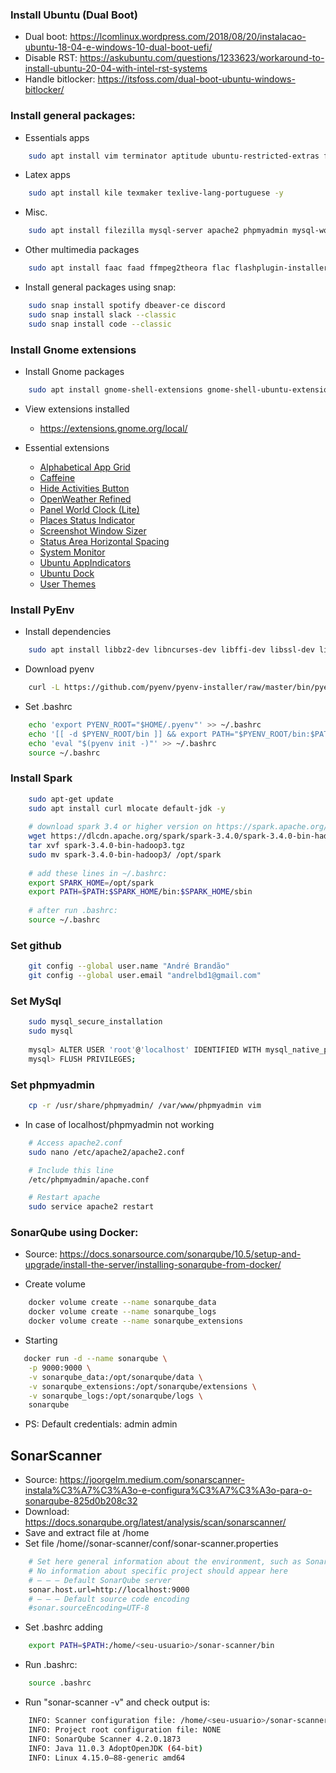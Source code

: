 ### Install Ubuntu (Dual Boot)
- Dual boot: https://lcomlinux.wordpress.com/2018/08/20/instalacao-ubuntu-18-04-e-windows-10-dual-boot-uefi/
- Disable RST: https://askubuntu.com/questions/1233623/workaround-to-install-ubuntu-20-04-with-intel-rst-systems
- Handle bitlocker: https://itsfoss.com/dual-boot-ubuntu-windows-bitlocker/

### Install general packages:
- Essentials apps
````bash
    sudo apt install vim terminator aptitude ubuntu-restricted-extras ffmpeg vlc p7zip p7zip-full p7zip-rar unrar pdfarranger kazam kdenlive git gh gitk meld gimp build-essential mesa-common-dev screenruler python3 python3-dev python3-gpg retext htop exfat-fuse exfat-utils -y
````

- Latex apps
````bash
    sudo apt install kile texmaker texlive-lang-portuguese -y 
````

- Misc.
````bash
    sudo apt install filezilla mysql-server apache2 phpmyadmin mysql-workbench -y 
````

- Other multimedia packages
````bash
    sudo apt install faac faad ffmpeg2theora flac flashplugin-installer icedax id3v2 lame libjpeg-progs mencoder mjpegtools mpeg2dec mpeg3-utils mpegdemux mpg123 mpg321 regionset sox uudeview vorbis-tools x264 arj unace-nonfree -y
````

- Install general packages using snap:
````bash
    sudo snap install spotify dbeaver-ce discord
    sudo snap install slack --classic
    sudo snap install code --classic
````

### Install Gnome extensions
- Install Gnome packages
````bash
    sudo apt install gnome-shell-extensions gnome-shell-ubuntu-extensions gnome-shell gnome-shell-common gnome-shell-extension-appindicator gnome-shell-extension-alphabetical-grid gnome-shell-extension-prefs gnome-shell-extension-manager -y
````

- View extensions installed
   - https://extensions.gnome.org/local/

- Essential extensions
   - [Alphabetical App Grid](https://extensions.gnome.org/extension/4269/alphabetical-app-grid/)
   - [Caffeine](https://extensions.gnome.org/extension/517/caffeine/)
   - [Hide Activities Button](https://extensions.gnome.org/extension/744/hide-activities-button/)
   - [OpenWeather Refined](https://extensions.gnome.org/extension/6655/openweather/)
   - [Panel World Clock (Lite)](https://extensions.gnome.org/extension/946/panel-world-clock-lite/)
   - [Places Status Indicator](https://extensions.gnome.org/extension/8/places-status-indicator/)
   - [Screenshot Window Sizer](https://extensions.gnome.org/extension/881/screenshot-window-sizer/)
   - [Status Area Horizontal Spacing](https://extensions.gnome.org/extension/355/status-area-horizontal-spacing/)
   - [System Monitor](https://extensions.gnome.org/extension/6807/system-monitor/)
   - [Ubuntu AppIndicators](https://extensions.gnome.org/extension/1301/ubuntu-appindicators/)
   - [Ubuntu Dock](https://extensions.gnome.org/extension/1300/ubuntu-dock/)
   - [User Themes](https://extensions.gnome.org/extension/19/user-themes/)

### Install PyEnv
- Install dependencies
````bash
    sudo apt install libbz2-dev libncurses-dev libffi-dev libssl-dev libsqlite3-dev tk-dev libreadline-dev liblzma-dev
````

- Download pyenv
````bash
    curl -L https://github.com/pyenv/pyenv-installer/raw/master/bin/pyenv-installer | bash
````

- Set .bashrc
````bash
    echo 'export PYENV_ROOT="$HOME/.pyenv"' >> ~/.bashrc
    echo '[[ -d $PYENV_ROOT/bin ]] && export PATH="$PYENV_ROOT/bin:$PATH"' >> ~/.bashrc
    echo 'eval "$(pyenv init -)"' >> ~/.bashrc
    source ~/.bashrc
````

### Install Spark
````bash
    sudo apt-get update
    sudo apt install curl mlocate default-jdk -y
    
    # download spark 3.4 or higher version on https://spark.apache.org/downloads.html
    wget https://dlcdn.apache.org/spark/spark-3.4.0/spark-3.4.0-bin-hadoop3.tgz 
    tar xvf spark-3.4.0-bin-hadoop3.tgz
    sudo mv spark-3.4.0-bin-hadoop3/ /opt/spark
    
    # add these lines in ~/.bashrc:
    export SPARK_HOME=/opt/spark
    export PATH=$PATH:$SPARK_HOME/bin:$SPARK_HOME/sbin
    
    # after run .bashrc:
    source ~/.bashrc
````

### Set github
````bash
    git config --global user.name "André Brandão"
    git config --global user.email "andrelbd1@gmail.com"
````

### Set MySql
````bash
    sudo mysql_secure_installation
    sudo mysql
    
    mysql> ALTER USER 'root'@'localhost' IDENTIFIED WITH mysql_native_password BY 'very_strong_password';
    mysql> FLUSH PRIVILEGES;
````

### Set phpmyadmin
````bash
    cp -r /usr/share/phpmyadmin/ /var/www/phpmyadmin vim
````
- In case of localhost/phpmyadmin not working
````bash
    # Access apache2.conf
    sudo nano /etc/apache2/apache2.conf

    # Include this line
    /etc/phpmyadmin/apache.conf

    # Restart apache
    sudo service apache2 restart
````

### SonarQube using Docker: 
- Source: https://docs.sonarsource.com/sonarqube/10.5/setup-and-upgrade/install-the-server/installing-sonarqube-from-docker/

- Create volume
````bash
    docker volume create --name sonarqube_data
    docker volume create --name sonarqube_logs
    docker volume create --name sonarqube_extensions
````

- Starting
````bash
   docker run -d --name sonarqube \
    -p 9000:9000 \
    -v sonarqube_data:/opt/sonarqube/data \
    -v sonarqube_extensions:/opt/sonarqube/extensions \
    -v sonarqube_logs:/opt/sonarqube/logs \
    sonarqube
````
- PS: Default credentials: admin admin

## SonarScanner
- Source: https://joorgelm.medium.com/sonarscanner-instala%C3%A7%C3%A3o-e-configura%C3%A7%C3%A3o-para-o-sonarqube-825d0b208c32
- Download: https://docs.sonarqube.org/latest/analysis/scan/sonarscanner/
- Save and extract file at /home
- Set file /home/<your-user>/sonar-scanner/conf/sonar-scanner.properties
````bash
    # Set here general information about the environment, such as SonarQube server connection details for example
    # No information about specific project should appear here
    # — — — Default SonarQube server
    sonar.host.url=http://localhost:9000
    # — — — Default source code encoding
    #sonar.sourceEncoding=UTF-8
````
- Set .bashrc adding
````bash
    export PATH=$PATH:/home/<seu-usuario>/sonar-scanner/bin
````
- Run .bashrc:
````bash
    source .bashrc
````
- Run "sonar-scanner -v" and check output is:
````bash
    INFO: Scanner configuration file: /home/<seu-usuario>/sonar-scanner/conf/sonar-scanner.properties
    INFO: Project root configuration file: NONE
    INFO: SonarQube Scanner 4.2.0.1873
    INFO: Java 11.0.3 AdoptOpenJDK (64-bit)
    INFO: Linux 4.15.0–88-generic amd64
````
